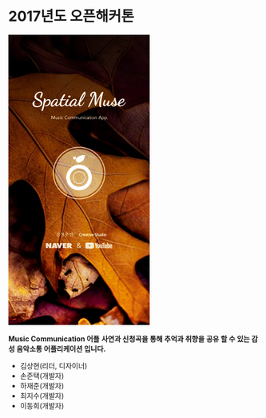# 2017년도 오픈해커톤 
![SensationJukeBox](./app/src/main/res/drawable/s8.jpg)

**Music Communication 어플**
**사연과 신청곡을 통해 추억과 취향을 공유 할 수 있는 감성 음악소통 어플리케이션 입니다.**
- 김상현(리더, 디자이너)
- 손준택(개발자)
- 하재준(개발자)
- 최지수(개발자)
- 이동희(개발자)
              
